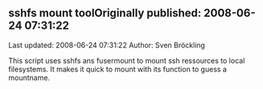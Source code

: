 ## sshfs mount toolOriginally published: 2008-06-24 07:31:22 
Last updated: 2008-06-24 07:31:22 
Author: Sven Bröckling 
 
This script uses sshfs ans fusermount to mount ssh ressources to local filesystems. It makes it quick to mount with its function to guess a mountname.
